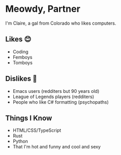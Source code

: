 # Meowdy, Partner
I'm Claire, a gal from Colorado who likes computers.

## Likes 😊
- Coding
- Femboys
- Tomboys

## Dislikes 🤬
- Emacs users (redditers but 90 years old)
- League of Legends players (redditers)
- People who like C# formatting (psychopaths)

## Things I Know
- HTML/CSS/TypeScript
- Rust
- Python
- That I'm hot and funny and cool and sexy
